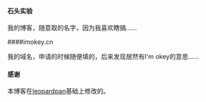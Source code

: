 #### 石头实验

我的博客，随意取的名字，因为我喜欢瞎搞......

####imokey.cn

我的域名，申请的时候随便填的，后来发现居然有I'm okey的意思......


#### 感谢   

本博客在[leopardpan](http://baixin.io/)基础上修改的。  